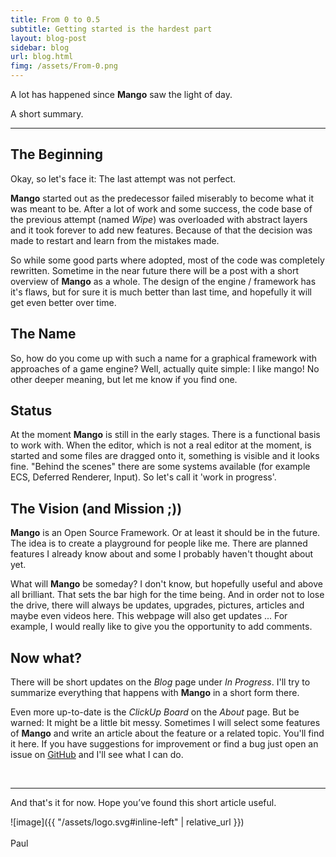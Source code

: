 ```yaml
---
title: From 0 to 0.5
subtitle: Getting started is the hardest part
layout: blog-post
sidebar: blog
url: blog.html
fimg: /assets/From-0.png
---
```


A lot has happened since **Mango** saw the light of day.

A short summary.

<!--more-->

---

## The Beginning

Okay, so let's face it: The last attempt was not perfect.

**Mango** started out as the predecessor failed miserably to become what it was meant to be.
After a lot of work and some success, the code base of the previous attempt (named *Wipe*) was overloaded with abstract layers and it took forever to add new features.
Because of that the decision was made to restart and learn from the mistakes made.

So while some good parts where adopted, most of the code was completely rewritten. Sometime in the near future there will be a post with a short overview of **Mango** as a whole.
The design of the engine / framework has it's flaws, but for sure it is much better than last time, and hopefully it will get even better over time.

## The Name

So, how do you come up with such a name for a graphical framework with approaches of a game engine?
Well, actually quite simple: I like mango! No other deeper meaning, but let me know if you find one.

## Status

At the moment **Mango** is still in the early stages. There is a functional basis to work with. When the editor, which is not a real editor at the moment, is started and some files are dragged onto it, something is visible and it looks fine. "Behind the scenes" there are some systems available (for example ECS, Deferred Renderer, Input). So let's call it 'work in progress'.

## The Vision (and Mission ;))

**Mango** is an Open Source Framework.
Or at least it should be in the future. The idea is to create a playground for people like me. There are planned features I already know about and some I probably haven't thought about yet.

What will **Mango** be someday? I don't know, but hopefully useful and above all brilliant. That sets the bar high for the time being.
And in order not to lose the drive, there will always be updates, upgrades, pictures, articles and maybe even videos here. This webpage will also get updates ... For example, I would really like to give you the opportunity to add comments.

## Now what?

There will be short updates on the *Blog* page under *In Progress*. I'll try to summarize everything that happens with **Mango** in a short form there.

Even more up-to-date is the *ClickUp Board* on the *About* page. But be warned: It might be a little bit messy.
Sometimes I will select some features of **Mango** and write an article about the feature or a related topic. You'll find it here.
If you have suggestions for improvement or find a bug just open an issue on [GitHub](https://github.com/Paul-Hi/Mango) and I'll see what I can do.

<br>

---

And that's it for now. Hope you’ve found this short article useful.

![image]({{ "/assets/logo.svg#inline-left" | relative_url }})
<br>
<br>
Paul
